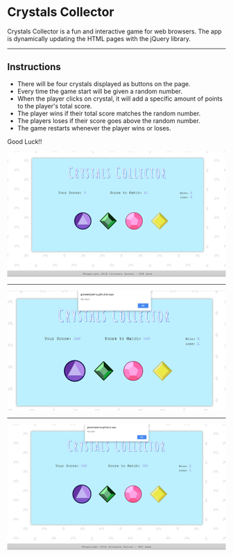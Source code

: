 # Crystals Collector 

Crystals Collector is a fun and interactive game for web browsers. The app is dynamically updating the HTML pages with the jQuery library.

---

## Instructions

- There will be four crystals displayed as buttons on the page.
- Every time the game start will be given a random number.
- When the player clicks on crystal, it will add a specific amount of points to the player's total score. 
- The player wins if their total score matches the random number.
- The players loses if their score goes above the random number.
- The game restarts whenever the player wins or loses.

 Good Luck!!

 ![GameView](assets/images/game.png)

---
 
 <img src="assets/images/win.png" width="550px">

 ---
  <img src="assets/images/loss.png" width="550px">
